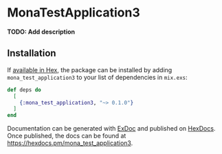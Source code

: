 # MonaTestApplication3

**TODO: Add description**

## Installation

If [available in Hex](https://hex.pm/docs/publish), the package can be installed
by adding `mona_test_application3` to your list of dependencies in `mix.exs`:

```elixir
def deps do
  [
    {:mona_test_application3, "~> 0.1.0"}
  ]
end
```

Documentation can be generated with [ExDoc](https://github.com/elixir-lang/ex_doc)
and published on [HexDocs](https://hexdocs.pm). Once published, the docs can
be found at <https://hexdocs.pm/mona_test_application3>.

